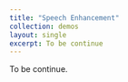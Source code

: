 ```yaml
---
title: "Speech Enhancement"
collection: demos
layout: single
excerpt: To be continue
---
```


To be continue.
